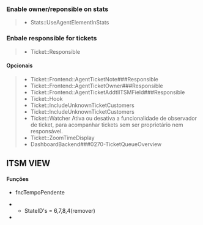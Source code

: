 
### Enable owner/reponsible on stats
> - Stats::UseAgentElementInStats


### Enbale responsible for tickets
> - Ticket::Responsible

#### Opcionais 
> - Ticket::Frontend::AgentTicketNote###Responsible
> - Ticket::Frontend::AgentTicketOwner###Responsible
> - Ticket::Frontend::AgentTicketAddtlITSMField###Responsible
> - Ticket::Hook
> - Ticket::IncludeUnknownTicketCustomers
> - Ticket::IncludeUnknownTicketCustomers
> - Ticket::Watcher
Ativa ou desativa a funcionalidade de observador de ticket, para acompanhar tickets sem ser proprietário nem responsável.
> - Ticket::ZoomTimeDisplay
> - DashboardBackend###0270-TicketQueueOverview

## ITSM VIEW  
#### Funções
- fncTempoPendente
- - StateID's = 6,7,8,4(remover)

- 
